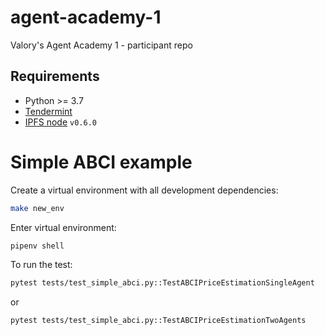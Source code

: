 # agent-academy-1
Valory's Agent Academy 1 - participant repo

## Requirements

- Python >= 3.7
- [Tendermint](https://docs.tendermint.com/master/introduction/install.html)
- [IPFS node](https://docs.ipfs.io/install/command-line/#official-distributions) `v0.6.0`

# Simple ABCI example

Create a virtual environment with all development dependencies: 

```bash
make new_env
```

Enter virtual environment:

``` bash
pipenv shell
```

To run the test:

``` bash
pytest tests/test_simple_abci.py::TestABCIPriceEstimationSingleAgent
```

or

``` bash
pytest tests/test_simple_abci.py::TestABCIPriceEstimationTwoAgents
```
